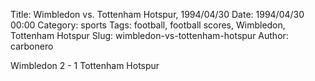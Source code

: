 Title: Wimbledon vs. Tottenham Hotspur, 1994/04/30
Date: 1994/04/30 00:00
Category: sports
Tags: football, football scores, Wimbledon, Tottenham Hotspur
Slug: wimbledon-vs-tottenham-hotspur
Author: carbonero


Wimbledon 2 - 1 Tottenham Hotspur
